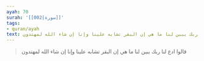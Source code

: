 ```yaml
---
ayah: 70
surah: '[[002|سورة]]'
tags:
- quran/ayah
text: قالوا ادع لنا ربك يبين لنا ما هي إن البقر تشابه علينا وإنا إن شاء الله لمهتدون
---
```

> قالوا ادع لنا ربك يبين لنا ما هي إن البقر تشابه علينا وإنا إن شاء الله لمهتدون
